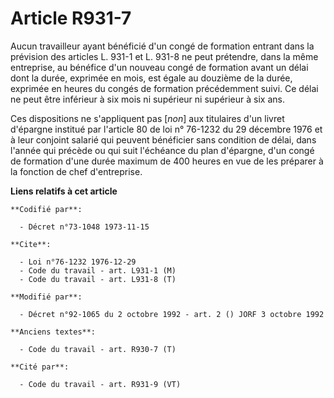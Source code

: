 # Article R931-7

Aucun travailleur ayant bénéficié d'un congé de formation entrant dans la prévision des articles L. 931-1 et L. 931-8 ne peut
prétendre, dans la même entreprise, au bénéfice d'un nouveau congé de formation avant un délai dont la durée, exprimée en
mois, est égale au douzième de la durée, exprimée en heures du congés de formation précédemment suivi. Ce délai ne peut être
inférieur à six mois ni supérieur ni supérieur à six ans.

Ces dispositions ne s'appliquent pas [*non*] aux titulaires d'un livret d'épargne institué par l'article 80 de loi n° 76-1232
du 29 décembre 1976 et à leur conjoint salarié qui peuvent bénéficier sans condition de délai, dans l'année qui précède ou
qui suit l'échéance du plan d'épargne, d'un congé de formation d'une durée maximum de 400 heures en vue de les préparer à la
fonction de chef d'entreprise.

**Liens relatifs à cet article**

	**Codifié par**:

	  - Décret n°73-1048 1973-11-15

	**Cite**:

	  - Loi n°76-1232 1976-12-29
	  - Code du travail - art. L931-1 (M)
	  - Code du travail - art. L931-8 (T)

	**Modifié par**:

	  - Décret n°92-1065 du 2 octobre 1992 - art. 2 () JORF 3 octobre 1992

	**Anciens textes**:

	  - Code du travail - art. R930-7 (T)

	**Cité par**:

	  - Code du travail - art. R931-9 (VT)
